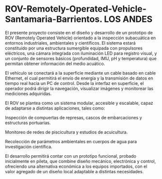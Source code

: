 # ROV-Remotely-Operated-Vehicle-Santamaria-Barrientos.  LOS ANDES

El presente proyecto consiste en el diseño y desarrollo de un prototipo de ROV (Remotely Operated Vehicle) orientado a la inspección subacuática en entornos industriales, ambientales y científicos. El sistema estará constituido por una estructura sumergible equipada con propulsores eléctricos, una cámara integrada con iluminación LED para registro visual, y un conjunto de sensores básicos (profundidad, IMU, pH y temperatura) que permitan obtener información del medio acuático.

El vehículo se conectará a la superficie mediante un cable basado en cable Ethernet, el cual permitirá el envío de energía y la transmisión de datos en tiempo real hacia un PC de control. Desde la interfaz en superficie, el operador podrá dirigir la navegación, visualizar imágenes y monitorear las mediciones adquiridas.

El ROV se plantea como un sistema modular, accesible y escalable, capaz de adaptarse a distintas aplicaciones, tales como:

Inspección de compuertas de represas, cascos de embarcaciones y estructuras portuarias.

Monitoreo de redes de piscicultura y estudios de acuicultura.

Recolección de parámetros ambientales en cuerpos de agua para investigación científica.

El desarrollo permitirá contar con un prototipo funcional, probado inicialmente en pileta, que combine diseño mecánico, electrónica y control, ofreciendo una alternativa económica a los equipos importados, con el valor agregado de un diseño local adaptable a distintas necesidades.
